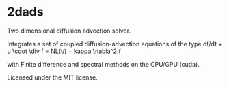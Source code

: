 # 2dads
Two dimensional diffusion advection solver.

Integrates a set of coupled diffusion-advection equations of the type
df/dt + u \cdot \div f = NL(u) + kappa \nabla^2 f

with Finite difference and spectral methods on the CPU/GPU (cuda).

Licensed under the MIT license.
